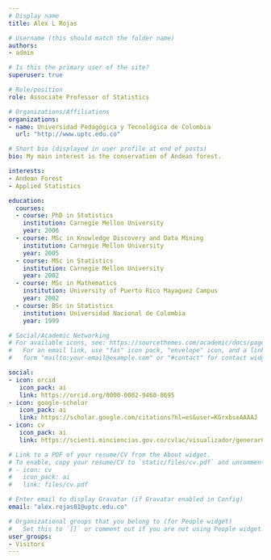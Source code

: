 ```yaml
---
# Display name
title: Alex L Rojas

# Username (this should match the folder name)
authors:
- admin

# Is this the primary user of the site?
superuser: true

# Role/position
role: Associate Professor of Statistics

# Organizations/Affiliations
organizations:
- name: Universidad Pedagógica y Tecnológica de Colombia
  url: "http://www.uptc.edu.co"

# Short bio (displayed in user profile at end of posts)
bio: My main interest is the conservation of Andean forest.

interests:
- Andean Forest
- Applied Statistics

education:
  courses:
  - course: PhD in Statistics
    institution: Carnegie Mellon University
    year: 2006
  - course: MSc in Knowledge Discovery and Data Mining
    institution: Carnegie Mellon University
    year: 2005
  - course: MSc in Statistics
    institution: Carnegie Mellon University
    year: 2002
  - course: MSc in Mathematics
    institution: University of Puerto Rico Mayaguez Campus
    year: 2002
  - course: BSc in Statistics
    institution: Universidad Nacional de Colombia
    year: 1999

# Social/Academic Networking
# For available icons, see: https://sourcethemes.com/academic/docs/page-builder/#icons
#   For an email link, use "fas" icon pack, "envelope" icon, and a link in the
#   form "mailto:your-email@example.com" or "#contact" for contact widget.

social:
- icon: orcid
   icon_pack: ai
   link: https://orcid.org/0000-0002-9460-8695
- icon: google-scholar
   icon_pack: ai
   link: https://scholar.google.com/citations?hl=es&user=KGrxbsoAAAAJ
- icon: cv
   icon_pack: ai
   link: https://scienti.minciencias.gov.co/cvlac/visualizador/generarCurriculoCv.do?cod_rh=0000100943

# Link to a PDF of your resume/CV from the About widget.
# To enable, copy your resume/CV to `static/files/cv.pdf` and uncomment the lines below.
# - icon: cv
#   icon_pack: ai
#   link: files/cv.pdf

# Enter email to display Gravatar (if Gravatar enabled in Config)
email: "alex.rojas01@uptc.edu.co"

# Organizational groups that you belong to (for People widget)
#   Set this to `[]` or comment out if you are not using People widget.
user_groups:
- Visitors
---
```



